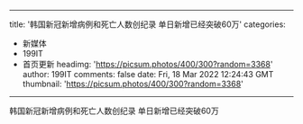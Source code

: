 
---
title: '韩国新冠新增病例和死亡人数创纪录 单日新增已经突破60万'
categories: 
 - 新媒体
 - 199IT
 - 首页更新
headimg: 'https://picsum.photos/400/300?random=3368'
author: 199IT
comments: false
date: Fri, 18 Mar 2022 12:24:43 GMT
thumbnail: 'https://picsum.photos/400/300?random=3368'
---

<div>   
韩国新冠新增病例和死亡人数创纪录 单日新增已经突破60万  
</div>
            